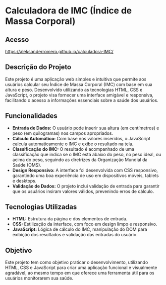 # Calculadora de IMC (Índice de Massa Corporal)

## Acesso

https://aleksanderromero.github.io/calculadora-IMC/

## Descrição do Projeto

Este projeto é uma aplicação web simples e intuitiva que permite aos usuários calcular seu Índice de Massa Corporal (IMC) com base em sua altura e peso. Desenvolvido utilizando as tecnologias HTML, CSS e JavaScript, o projeto visa fornecer uma interface amigável e responsiva, facilitando o acesso a informações essenciais sobre a saúde dos usuários.

## Funcionalidades

- **Entrada de Dados:** O usuário pode inserir sua altura (em centímetros) e peso (em quilogramas) nos campos apropriados.
- **Cálculo Automático:** Com base nos valores inseridos, o JavaScript calcula automaticamente o IMC e exibe o resultado na tela.
- **Classificação do IMC:** O resultado é acompanhado de uma classificação que indica se o IMC está abaixo do peso, no peso ideal, ou acima do peso, seguindo as diretrizes da Organização Mundial da Saúde (OMS).
- **Design Responsivo:** A interface foi desenvolvida com CSS responsivo, garantindo uma boa experiência de uso em dispositivos móveis, tablets e desktops.
- **Validação de Dados:** O projeto inclui validação de entrada para garantir que os usuários insiram valores válidos, prevenindo erros de cálculo.

## Tecnologias Utilizadas

- **HTML:** Estrutura da página e dos elementos de entrada.
- **CSS:** Estilização da interface, com foco em design limpo e responsivo.
- **JavaScript:** Lógica de cálculo do IMC, manipulação do DOM para exibição dos resultados e validação das entradas do usuário.

## Objetivo

Este projeto tem como objetivo praticar o desenvolvimento, utilizando HTML, CSS e JavaScript para criar uma aplicação funcional e visualmente agradável, ao mesmo tempo em que oferece uma ferramenta útil para os usuários monitorarem sua saúde.
